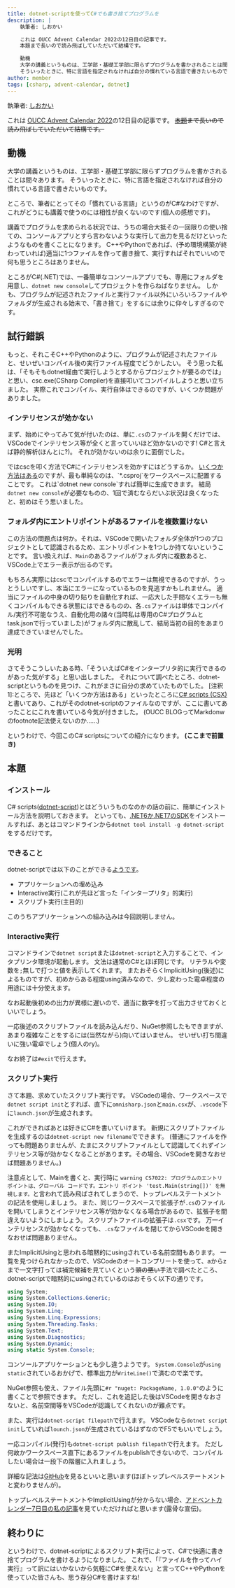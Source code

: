 ```yaml
---
title: dotnet-scriptを使ってC#でも書き捨てプログラムを
description: |
    執筆者: しおかい

    これは OUCC Advent Calendar 2022の12日目の記事です。
    本題まで長いので読み飛ばしていただいて結構です。

    動機
    大学の講義というものは、工学部・基礎工学部に限らずプログラムを書かされることは間々あります。
    そういったときに、特に言語を指定されなければ自分の慣れている言語で書きたいものです。
author: member
tags: [csharp, advent-calendar, dotnet]
---
```


執筆者: [しおかい](https://twitter.com/Gs_itisitcat)

これは [OUCC Advent Calendar 2022](https://adventar.org/calendars/7859)の12日目の記事です。
~~[本題](#本題)まで長いので読み飛ばしていただいて結構です。~~

## 動機

大学の講義というものは、工学部・基礎工学部に限らずプログラムを書かされることは間々あります。
そういったときに、特に言語を指定されなければ自分の慣れている言語で書きたいものです。

ところで、筆者にとってその「慣れている言語」というのがC#なわけですが、これがどうにも講義で使うのには相性が良くないのです(個人の感想です)。

講義でプログラムを求められる状況では、うちの場合大抵その一回限りの使い捨ての、コンソールアプリとすら言わないような実行して出力を見るだけといったようなものを書くことになります。
C++やPythonであれば、(予め環境構築が終わっていれば)適当に1つファイルを作って書き捨て、実行すればそれでいいので何も思うところはありません。

ところがC#(.NET)では、一番簡単なコンソールアプリでも、専用にフォルダを用意し、`dotnet new console`してプロジェクトを作らねばなりません。
しかも、プログラムが記述されたファイルと実行ファイル以外にいろいろファイルやフォルダが生成される始末で、「書き捨て」をするには余りに仰々しすぎるのです。

## 試行錯誤

もっと、それこそC++やPythonのように、プログラムが記述されたファイルと、せいぜいコンパイル後の実行ファイル程度でどうかしたい。
そう思った私は、「そもそもdotnet経由で実行しようとするからプロジェクトが要るのでは」と思い、csc.exe(CSharp Compiler)を直接叩いてコンパイルしようと思い立ちました。
実際これでコンパイル、実行自体はできるのですが、いくつか問題がありました。

### インテリセンスが効かない

まず、始めにやってみて気が付いたのは、単に`.cs`のファイルを開くだけでは、VSCodeでインテリセンス等が全くと言っていいほど効かないのです!
C#と言えば静的解析(ほんとに?)。
それが効かないのは余りに面倒でした。

ではcscを叩く方法でC#にインテリセンスを効かすにはどうするか。
[いくつか方法はある](https://code.visualstudio.com/docs/languages/csharp#:~:text=Selecting%20a%20project,load%20them%20all.)のですが、最も単純なのは、`*.csproj`をワークスペースに配置することです。
これは`dotnet new console`すれば簡単に生成できます。
結局`dotnet new console`が必要なものの、1回で済むならだいぶ状況は良くなったと、初めはそう思いました。

### フォルダ内にエントリポイントがあるファイルを複数置けない

この方法の問題点は何か。それは、VSCodeで開いたフォルダ全体が1つのプロジェクトとして認識されるため、エントリポイントを1つしか持てないということです。
言い換えれば、`Main`のあるファイルがフォルダ内に複数あると、VSCode上でエラー表示が出るのです。

もちろん実際にはcscでコンパイルするのでエラーは無視できるのですが、うっとうしいですし、本当にエラーになっているものを見逃すかもしれません。
適当にファイルの中身の切り貼りを自動化すれば、一応大した手間なくエラーも無くコンパイルもできる状態にはできるものの、各`.cs`ファイルは単体でコンパイル/実行不可能なうえ、自動化用の諸々(当時私は専用のC#プログラムとtask.jsonで行っていました)がフォルダ内に散乱して、結局当初の目的をあまり達成できていませんでした。

### 光明

さてそうこうしいたある時、「そういえばC#をインタープリタ的に実行できるのがあった気がする」と思い出しました。
それについて調べたところ、dotnet-scriptというものを見つけ、これがまさに自分の求めていたものでした。
[注釈1]:ところで、先ほど「いくつか方法はある」といったところに[C# scripts (CSX)](https://code.visualstudio.com/docs/languages/csharp#:~:text=MSBuild%20projects-,C%23%20scripts%20(CSX),-On%20startup%20the)と書いてあり、これがそのdotnet-scriptのファイルなのですが、ここに書いてあったことにこれを書いている今気が付きました。
(OUCC BLOGってMarkdonwのfootnote記法使えないのか……)

というわけで、今回このC# scriptsについての紹介になります。
**(ここまで前置き)**

## 本題

### インストール

C# scripts([dotnet-script](https://github.com/dotnet-script/dotnet-script))とはどういうものなのかの話の前に、簡単にインストール方法を説明しておきます。
といっても、[.NET6か.NET7のSDK](https://dotnet.microsoft.com/en-us/download)をインストールすれば、あとはコマンドラインから`dotnet tool install -g dotnet-script`をするだけです。

### できること

dotnet-scriptでは以下のことができる[ようです](https://ufcpp.net/study/csharp/cheatsheet/apscripting/)。

- アプリケーションへの埋め込み
- Interactive実行(これが先ほど言った「インタープリタ」的実行)
- スクリプト実行(主目的)

このうちアプリケーションへの組み込みは今回説明しません。

### Interactive実行

コマンドラインで`dotnet script`または`dotnet-script`と入力することで、インタプリンタ環境が起動します。
文法は通常のC#とほぼ同じです。
リテラルや変数を`;`無しで打つと値を表示してくれます。
またおそらくImplicitUsing(後述)によるものですが、初めからある程度using済みなので、少し変わった電卓程度の用途には十分使えます。

なお起動後初めの出力が異様に遅いので、適当に数字を打って出力させておくといいでしょう。

一応後述のスクリプトファイルを読み込んだり、NuGet参照したもできますが、あまり複雑なことをするには(当然ながら)向いてはいません。
せいぜい打ち間違いに強い電卓でしょう(個人のry)。

なお終了は`#exit`で行えます。

### スクリプト実行

さて本題、求めていたスクリプト実行です。
VSCodeの場合、ワークスペースで`dotnet script init`とすれば、直下に`omnisharp.json`と`main.csx`が、`.vscode`下に`launch.json`が生成されます。

これができればあとは好きにC#を書いていけます。
新規にスクリプトファイルを生成するのは`dotnet-script new filename`でできます。
(普通にファイルを作っても問題ありませんが、たまにスクリプトファイルとして認識してくれずインテリセンス等が効かなくなることがあります。その場合、VSCodeを開きなおせば問題ありません。)

注意点として、Mainを書くと、実行時に
`warning CS7022: プログラムのエントリ ポイントは、グローバル コードです。エントリ ポイント 'test.Main(string[])' を無視します。`と言われて読み飛ばされてしまうので、トップレベルステートメントの記法を使用しましょう。
また、同じワークスペースで拡張子が`.cs`のファイルを開いてしまうとインテリセンス等が効かなくなる場合があるので、拡張子を間違えないようにしましょう。
スクリプトファイルの拡張子は`.csx`です。
万一インテリセンスが効かなくなっても、`.cs`なファイルを閉じてからVSCodeを開きなおせば問題ありません。

またImplicitUsingと思われる暗黙的にusingされている名前空間もあります。
一覧を見つけられなかったので、VSCodeのオートコンプリートを使って、aからzまで一文字打っては補完候補を見ていくという~~頭の悪い~~手法で調べたところ、dotnet-scriptで暗黙的にusingされているのはおそらく以下の通りです。

```csharp
using System;
using System.Collections.Generic;
using System.IO;
using System.Linq;
using System.Linq.Expressions;
using System.Threading.Tasks;
using System.Text;
using System.Diagnostics;
using System.Dynamic;
using static System.Console;
```

コンソールアプリケーションとも少し違うようです。
`System.Console`が`using static`されているおかげで、標準出力が`WriteLine()`で済むので楽です。

NuGet参照も使え、ファイル先頭に`#r "nuget: PackageName, 1.0.0"`のように書くことで参照できます。
ただし、これを追記した後はVSCodeを開きなおさないと、名前空間等をVSCodeが認識してくれないのが難点です。

また、実行は`dotnet-script filepath`で行えます。
VSCodeなら`dotnet script init`していれば`lounch.json`が生成されているはずなのでF5でもいいでしょう。

一応コンパイル(発行)も`dotnet-script publish filepath`で行えます。
ただし何故かワークスペース直下にあるファイルをpublishできないので、コンパイルしたい場合は一段下の階層に入れましょう。

詳細な記法は[GitHub](https://github.com/dotnet-script/dotnet-script)を見るといいと思います(ほぼトップレベルステートメントと変わりませんが)。

トップレベルステートメントやImplicitUsingが分からない場合、[アドベントカレンダー7日目の私の記事](/blog/articles/890)を見ていただければと思います(露骨な宣伝)。

## 終わりに

というわけで、dotnet-scriptによるスクリプト実行によって、C#で快適に書き捨てプログラムを書けるようになりました。
これで、「『ファイルを作ってハイ実行』って訳にはいかないから気軽にC#を使えない」と言ってC++やPythonを使っていた皆さんも、思う存分C#を書けますね!
